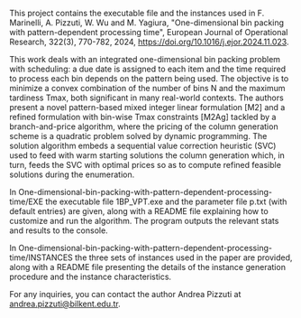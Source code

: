 This project contains the executable file and the instances used in F. Marinelli, A. Pizzuti, W. Wu and M. Yagiura, "One-dimensional bin packing with pattern-dependent processing time", European Journal of Operational Research, 322(3), 770-782, 2024, https://doi.org/10.1016/j.ejor.2024.11.023.

This work deals with an integrated one-dimensional bin packing problem with scheduling: a due date is assigned to each item and the time required to process each bin depends on the pattern being used. The objective is to minimize a convex combination of the number of bins N and the maximum tardiness Tmax, both significant in many real-world contexts. The authors present a novel pattern-based mixed integer linear formulation [M2] and a refined formulation with bin-wise Tmax constraints [M2Ag] tackled by a branch-and-price algorithm, where the pricing of the column generation scheme is a quadratic problem solved by dynamic programming. The solution algorithm embeds a sequential value correction heuristic (SVC) used to feed with warm starting solutions the column generation which, in turn, feeds the SVC with optimal prices so as to compute refined feasible solutions during the enumeration.

In One-dimensional-bin-packing-with-pattern-dependent-processing-time/EXE the executable file 1BP_VPT.exe and the parameter file p.txt (with default entries) are given, along with a README file explaining how to customize and run the algorithm. The program outputs the relevant stats and results to the console. 

In One-dimensional-bin-packing-with-pattern-dependent-processing-time/INSTANCES the three sets of instances used in the paper are provided, along with a README file presenting the details of the instance generation procedure and the instance characteristics.

For any inquiries, you can contact the author Andrea Pizzuti at andrea.pizzuti@bilkent.edu.tr.  

